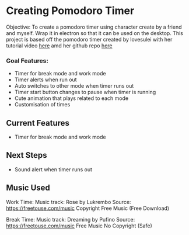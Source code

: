 # Creating Pomodoro Timer

Objective: To create a pomodoro timer using character create by a friend and myself. Wrap it in electron so that it can be used on the desktop.
This project is based off the pomodoro timer created by lovesulei with her tutorial video [here](https://www.youtube.com/watch?v=K9eHZugy6lc) amd her github repo [here](https://github.com/lovesulei/work_faster)

### Goal Features:
- Timer for break mode and work mode
- Timer alerts when run out
- Auto switches to other mode when timer runs out
- Timer start button changes to pause when timer is running
- Cute animation that plays related to each mode
- Customisation of times

## Current Features
- Timer for break mode and work mode

## Next Steps
- Sound alert when timer runs out



## Music Used
Work Time:
Music track: Rose by Lukrembo
Source: https://freetouse.com/music
Copyright Free Music (Free Download)

Break Time: 
Music track: Dreaming by Pufino
Source: https://freetouse.com/music
Free Music No Copyright (Safe)